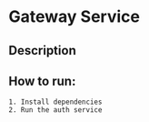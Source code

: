 # Gateway Service

## Description

## How to run:
    1. Install dependencies
    2. Run the auth service
